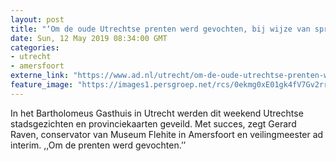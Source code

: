 ```yaml
---
layout: post
title: "‘Om de oude Utrechtse prenten werd gevochten, bij wijze van spreken’"
date: Sun, 12 May 2019 08:34:00 GMT
categories: 
- utrecht 
- amersfoort 
externe_link: "https://www.ad.nl/utrecht/om-de-oude-utrechtse-prenten-werd-gevochten-bij-wijze-van-spreken~a6efae0a/"
feature_image: "https://images1.persgroep.net/rcs/0ekmg0xE01gk4fV7Gv2rrzoS9Rs/diocontent/148009989/_fitwidth/400/?appId=21791a8992982cd8da851550a453bd7f&quality=0.7"
---
```


In het Bartholomeus Gasthuis in Utrecht werden dit weekend Utrechtse stadsgezichten en provinciekaarten geveild. Met succes, zegt Gerard Raven, conservator van Museum Flehite in Amersfoort en veilingmeester ad interim. ,,Om de prenten werd gevochten.’’
